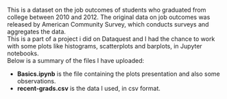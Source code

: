 This is a dataset on the job outcomes of students who graduated from college between 2010 and 2012. The original data on job outcomes was released by American
Community Survey, which conducts surveys and aggregates the data.\
This is a part of a project i did on Dataquest and I had the chance to work with some plots like histograms, scatterplots and barplots, in Jupyter notebooks.\
Below is a summary of the files I have uploaded:
- **Basics.ipynb** is the file containing the plots presentation and also some observations.
- **recent-grads.csv** is the data I used, in csv format.
